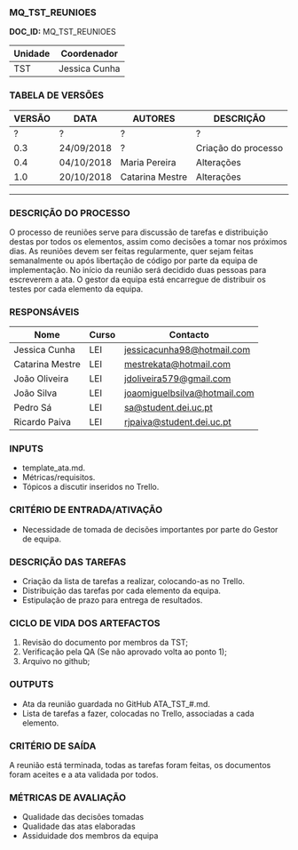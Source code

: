 ### MQ_TST_REUNIOES
**DOC_ID:** MQ_TST_REUNIOES

| Unidade | Coordenador   |
| ------- | ------------- |
| TST     | Jessica Cunha |

### TABELA DE VERSÕES

| VERSÃO | DATA       | AUTORES         | DESCRIÇÃO           |
| ------ | ---------- | --------------- | ------------------- |
| ?      | ?          | ?               | ?                   |
| 0.3    | 24/09/2018 | ?               | Criação do processo |
| 0.4    | 04/10/2018 | Maria Pereira   | Alterações          |
| 1.0    | 20/10/2018 | Catarina Mestre | Alterações          |

------

### DESCRIÇÃO DO PROCESSO

O processo de reuniões serve para discussão de tarefas e distribuição destas por todos os elementos, assim como decisões a tomar nos próximos dias. As reuniões devem ser feitas regularmente, quer sejam feitas semanalmente ou após libertação de código por parte da equipa de implementação. No início da reunião será decidido duas pessoas para escreverem a ata.  O gestor da equipa está encarregue de distribuir os testes por cada elemento da equipa.

### RESPONSÁVEIS

| Nome            | Curso | Contacto                     |
| --------------- | ----- | ---------------------------- |
| Jessica Cunha   | LEI   | jessicacunha98@hotmail.com   |
| Catarina Mestre | LEI   | mestrekata@hotmail.com       |
| João Oliveira   | LEI   | jdoliveira579@gmail.com      |
| João Silva      | LEI   | joaomiguelbsilva@hotmail.com |
| Pedro Sá        | LEI   | sa@student.dei.uc.pt         |
| Ricardo Paiva   | LEI   | rjpaiva@student.dei.uc.pt    |

### INPUTS

- template_ata.md.
- Métricas/requisitos.
- Tópicos a discutir inseridos no Trello.

### CRITÉRIO DE ENTRADA/ATIVAÇÃO

- Necessidade de tomada de decisões importantes por parte do Gestor de equipa.

### DESCRIÇÃO DAS TAREFAS

- Criação da lista de tarefas a realizar, colocando-as no Trello.
- Distribuição das tarefas por cada elemento da equipa.
- Estipulação de prazo para entrega de resultados.

### CICLO DE VIDA DOS ARTEFACTOS

1. Revisão do documento por membros da TST;
2. Verificação pela QA (Se não aprovado volta ao ponto 1);
3. Arquivo no github;

### OUTPUTS

- Ata da reunião guardada no GitHub ATA_TST_#.md.
- Lista de tarefas a fazer, colocadas no Trello, associadas a cada elemento.

### CRITÉRIO DE SAÍDA

A reunião está terminada, todas as tarefas foram feitas, os documentos foram aceites e a ata validada por todos.

### MÉTRICAS DE AVALIAÇÃO

- Qualidade das decisões tomadas
- Qualidade das atas elaboradas
- Assiduidade dos membros da equipa
